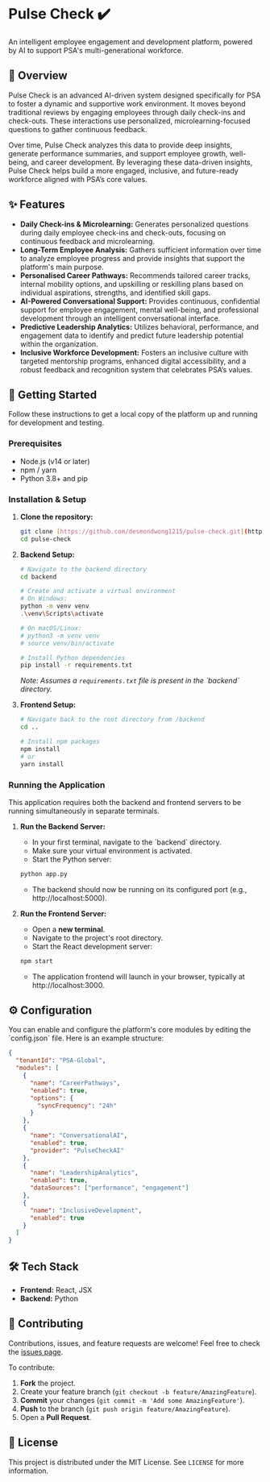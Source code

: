 # Pulse Check ✔️

An intelligent employee engagement and development platform, powered by AI to support PSA's multi-generational workforce.



## 📝 Overview

Pulse Check is an advanced AI-driven system designed specifically for PSA to foster a dynamic and supportive work environment. It moves beyond traditional reviews by engaging employees through daily check-ins and check-outs. These interactions use personalized, microlearning-focused questions to gather continuous feedback.

Over time, Pulse Check analyzes this data to provide deep insights, generate performance summaries, and support employee growth, well-being, and career development. By leveraging these data-driven insights, Pulse Check helps build a more engaged, inclusive, and future-ready workforce aligned with PSA’s core values.

## ✨ Features

* **Daily Check-ins & Microlearning:** Generates personalized questions during daily employee check-ins and check-outs, focusing on continuous feedback and microlearning.
* **Long-Term Employee Analysis:** Gathers sufficient information over time to analyze employee progress and provide insights that support the platform's main purpose.
* **Personalised Career Pathways:** Recommends tailored career tracks, internal mobility options, and upskilling or reskilling plans based on individual aspirations, strengths, and identified skill gaps.
* **AI-Powered Conversational Support:** Provides continuous, confidential support for employee engagement, mental well-being, and professional development through an intelligent conversational interface.
* **Predictive Leadership Analytics:** Utilizes behavioral, performance, and engagement data to identify and predict future leadership potential within the organization.
* **Inclusive Workforce Development:** Fosters an inclusive culture with targeted mentorship programs, enhanced digital accessibility, and a robust feedback and recognition system that celebrates PSA’s values.


## 🚀 Getting Started

Follow these instructions to get a local copy of the platform up and running for development and testing.

### Prerequisites

* Node.js (v14 or later)
* npm / yarn
* Python 3.8+ and pip

### Installation & Setup

1.  **Clone the repository:**
    ```sh
    git clone [https://github.com/desmondwong1215/pulse-check.git](https://github.com/desmondwong1215/pulse-check.git)
    cd pulse-check
    ```

2.  **Backend Setup:**
    ```sh
    # Navigate to the backend directory
    cd backend

    # Create and activate a virtual environment
    # On Windows:
    python -m venv venv
    .\venv\Scripts\activate
    
    # On macOS/Linux:
    # python3 -m venv venv
    # source venv/bin/activate

    # Install Python dependencies
    pip install -r requirements.txt
    ```
    *Note: Assumes a `requirements.txt` file is present in the \`backend\` directory.*

4.  **Frontend Setup:**
    ```sh
    # Navigate back to the root directory from /backend
    cd ..

    # Install npm packages
    npm install
    # or
    yarn install
    ```

### Running the Application

This application requires both the backend and frontend servers to be running simultaneously in separate terminals.

1.  **Run the Backend Server:**
    * In your first terminal, navigate to the \`backend\` directory.
    * Make sure your virtual environment is activated.
    * Start the Python server:
    ```sh
    python app.py
    ```
    * The backend should now be running on its configured port (e.g., http://localhost:5000).

2.  **Run the Frontend Server:**
    * Open a **new terminal**.
    * Navigate to the project's root directory.
    * Start the React development server:
    ```sh
    npm start
    ```
    * The application frontend will launch in your browser, typically at http://localhost:3000.



## ⚙️ Configuration

You can enable and configure the platform's core modules by editing the \`config.json\` file. Here is an example structure:

```json
{
  "tenantId": "PSA-Global",
  "modules": [
    {
      "name": "CareerPathways",
      "enabled": true,
      "options": {
        "syncFrequency": "24h"
      }
    },
    {
      "name": "ConversationalAI",
      "enabled": true,
      "provider": "PulseCheckAI"
    },
    {
      "name": "LeadershipAnalytics",
      "enabled": true,
      "dataSources": ["performance", "engagement"]
    },
    {
      "name": "InclusiveDevelopment",
      "enabled": true
    }
  ]
}
```

## 🛠️ Tech Stack

* **Frontend:** React, JSX
* **Backend:** Python

## 🤝 Contributing

Contributions, issues, and feature requests are welcome! Feel free to check the [issues page](https://github.com/desmondwong1215/pulse-check/issues).

To contribute:

1.  **Fork** the project.
2.  Create your feature branch (`git checkout -b feature/AmazingFeature`).
3.  **Commit** your changes (`git commit -m 'Add some AmazingFeature'`).
4.  **Push** to the branch (`git push origin feature/AmazingFeature`).
5.  Open a **Pull Request**.

## 📜 License

This project is distributed under the MIT License. See `LICENSE` for more information.
